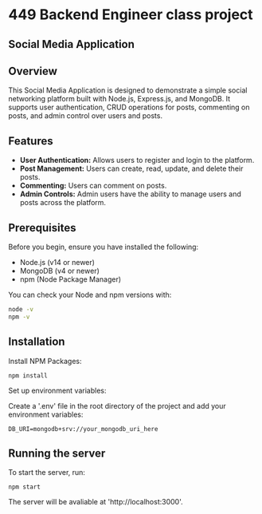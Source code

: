# 449 Backend Engineer class project

## Social Media Application

## Overview

This Social Media Application is designed to demonstrate a simple social networking platform built with Node.js, Express.js, and MongoDB. It supports user authentication, CRUD operations for posts, commenting on posts, and admin control over users and posts.

## Features

- **User Authentication:** Allows users to register and login to the platform.
- **Post Management:** Users can create, read, update, and delete their posts.
- **Commenting:** Users can comment on posts.
- **Admin Controls:** Admin users have the ability to manage users and posts across the platform.

## Prerequisites

Before you begin, ensure you have installed the following:
- Node.js (v14 or newer)
- MongoDB (v4 or newer)
- npm (Node Package Manager)

You can check your Node and npm versions with:

```bash
node -v
npm -v
```

## Installation

Install NPM Packages:

```npm install```

Set up environment variables:

Create a '.env' file in the root directory of the project and add your environment variables:

```DB_URI=mongodb+srv://your_mongodb_uri_here```

## Running the server

To start the server, run:

```npm start```

The server will be avaliable at 'http://localhost:3000'.


